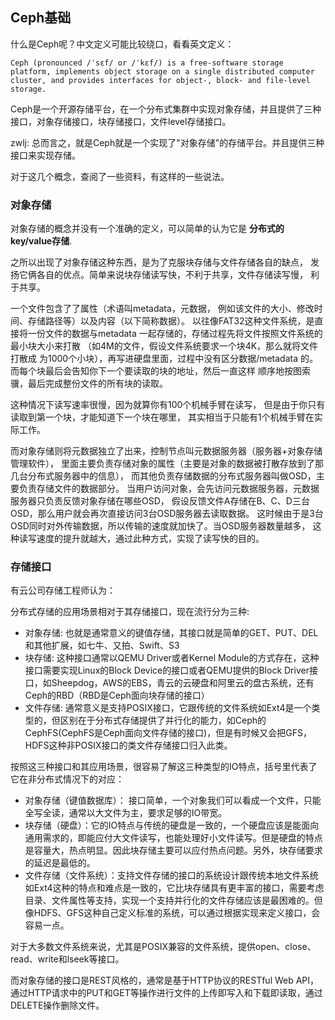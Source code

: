 ## Ceph基础
什么是Ceph呢？中文定义可能比较绕口，看看英文定义：

```
Ceph (pronounced /ˈsɛf/ or /ˈkɛf/) is a free-software storage platform, implements object storage on a single distributed computer cluster, and provides interfaces for object-, block- and file-level storage.
```

Ceph是一个开源存储平台，在一个分布式集群中实现对象存储，并且提供了三种接口，对象存储接口，块存储接口，文件level存储接口。

zwlj: 总而言之，就是Ceph就是一个实现了"对象存储"的存储平台。并且提供三种接口来实现存储。

对于这几个概念，查阅了一些资料，有这样的一些说法。

### 对象存储
对象存储的概念并没有一个准确的定义，可以简单的认为它是 **分布式的key/value存储**.

之所以出现了对象存储这种东西，是为了克服块存储与文件存储各自的缺点， 发扬它俩各自的优点。简单来说块存储读写快，不利于共享，文件存储读写慢， 利于共享。

一个文件包含了了属性（术语叫metadata，元数据， 例如该文件的大小、修改时间、存储路径等）以及内容（以下简称数据）。 以往像FAT32这种文件系统，是直接将一份文件的数据与metadata 一起存储的，存储过程先将文件按照文件系统的最小块大小来打散 （如4M的文件，假设文件系统要求一个块4K，那么就将文件打散成 为1000个小块），再写进硬盘里面，过程中没有区分数据/metadata 的。而每个块最后会告知你下一个要读取的块的地址，然后一直这样 顺序地按图索骥，最后完成整份文件的所有块的读取。

这种情况下读写速率很慢，因为就算你有100个机械手臂在读写， 但是由于你只有读取到第一个块，才能知道下一个块在哪里， 其实相当于只能有1个机械手臂在实际工作。

而对象存储则将元数据独立了出来，控制节点叫元数据服务器（服务器+对象存储管理软件）， 里面主要负责存储对象的属性（主要是对象的数据被打散存放到了那几台分布式服务器中的信息）， 而其他负责存储数据的分布式服务器叫做OSD，主要负责存储文件的数据部分。 当用户访问对象，会先访问元数据服务器，元数据服务器只负责反馈对象存储在哪些OSD， 假设反馈文件A存储在B、C、D三台OSD，那么用户就会再次直接访问3台OSD服务器去读取数据。 这时候由于是3台OSD同时对外传输数据，所以传输的速度就加快了。当OSD服务器数量越多， 这种读写速度的提升就越大，通过此种方式，实现了读写快的目的。

### 存储接口
有云公司存储工程师认为：

分布式存储的应用场景相对于其存储接口，现在流行分为三种:

 - 对象存储: 也就是通常意义的键值存储，其接口就是简单的GET、PUT、DEL和其他扩展，如七牛、又拍、Swift、S3
 - 块存储: 这种接口通常以QEMU Driver或者Kernel Module的方式存在，这种接口需要实现Linux的Block Device的接口或者QEMU提供的Block Driver接口，如Sheepdog，AWS的EBS，青云的云硬盘和阿里云的盘古系统，还有Ceph的RBD（RBD是Ceph面向块存储的接口）
 - 文件存储: 通常意义是支持POSIX接口，它跟传统的文件系统如Ext4是一个类型的，但区别在于分布式存储提供了并行化的能力，如Ceph的CephFS(CephFS是Ceph面向文件存储的接口)，但是有时候又会把GFS，HDFS这种非POSIX接口的类文件存储接口归入此类。


按照这三种接口和其应用场景，很容易了解这三种类型的IO特点，括号里代表了它在非分布式情况下的对应：

 - 对象存储（键值数据库）： 接口简单，一个对象我们可以看成一个文件，只能全写全读，通常以大文件为主，要求足够的IO带宽。
 - 块存储（硬盘）：它的IO特点与传统的硬盘是一致的，一个硬盘应该是能面向通用需求的，即能应付大文件读写，也能处理好小文件读写。但是硬盘的特点是容量大，热点明显。因此块存储主要可以应付热点问题。另外，块存储要求的延迟是最低的。
 - 文件存储（文件系统）：支持文件存储的接口的系统设计跟传统本地文件系统如Ext4这种的特点和难点是一致的，它比块存储具有更丰富的接口，需要考虑目录、文件属性等支持，实现一个支持并行化的文件存储应该是最困难的。但像HDFS、GFS这种自己定义标准的系统，可以通过根据实现来定义接口，会容易一点。



对于大多数文件系统来说，尤其是POSIX兼容的文件系统，提供open、close、read、write和lseek等接口。

而对象存储的接口是REST风格的，通常是基于HTTP协议的RESTful Web API，通过HTTP请求中的PUT和GET等操作进行文件的上传即写入和下载即读取，通过DELETE操作删除文件。